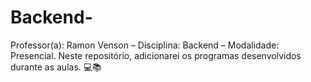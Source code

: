 # Backend-
Professor(a): Ramon Venson – Disciplina: Backend  – Modalidade: Presencial. Neste repositório, adicionarei os programas desenvolvidos durante as aulas. 💻📚
